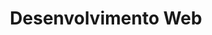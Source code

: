 ---
layout: category
title: Desenvolvimento Web
category: Desenvolvimento Web
permalink: /category/desenvolvimento-web/
---